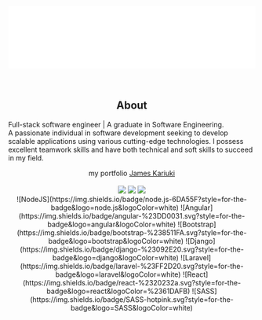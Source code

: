 <p align="center">
<img src="OneDrive/Desktop/Jimna254/header.svg" />
</p>
<br/>
<div align="center">
<h2> About </h2>
  <p align="start">
  Full-stack software engineer | A graduate in Software Engineering. </br>
  A passionate individual in software development seeking to develop scalable applications using various cutting-edge technologies.  I possess excellent teamwork skills and have both technical and soft skills to succeed in my field.
  </p>
  <p> my portfolio <a href="https://kariukijames.com">James Kariuki</a>
 
   <br />
  <br/>
 <td>
<tr><img height="180em" src="https://github-readme-stats.vercel.app/api?username=Jimna254&show_icons=true&theme=github_dark&include_all_commits=true&count_private=true"/></tr>
<tr><img height="180em" src="https://github-readme-stats.vercel.app/api/top-langs/?username=Jimna254&layout=compact&langs_count=7&theme=github_dark"/></tr>
 <tr><img src="https://github-readme-streak-stats.herokuapp.com/?user=Jimna254&show_icons=true&locale=en&layout=compact&theme=tokyonight"/></tr>
<td>
<br/>
  ![NodeJS](https://img.shields.io/badge/node.js-6DA55F?style=for-the-badge&logo=node.js&logoColor=white)
  ![Angular](https://img.shields.io/badge/angular-%23DD0031.svg?style=for-the-badge&logo=angular&logoColor=white)
  ![Bootstrap](https://img.shields.io/badge/bootstrap-%238511FA.svg?style=for-the-badge&logo=bootstrap&logoColor=white)
  ![Django](https://img.shields.io/badge/django-%23092E20.svg?style=for-the-badge&logo=django&logoColor=white)
  ![Laravel](https://img.shields.io/badge/laravel-%23FF2D20.svg?style=for-the-badge&logo=laravel&logoColor=white)
  ![React](https://img.shields.io/badge/react-%2320232a.svg?style=for-the-badge&logo=react&logoColor=%2361DAFB)
  ![SASS](https://img.shields.io/badge/SASS-hotpink.svg?style=for-the-badge&logo=SASS&logoColor=white)
  

